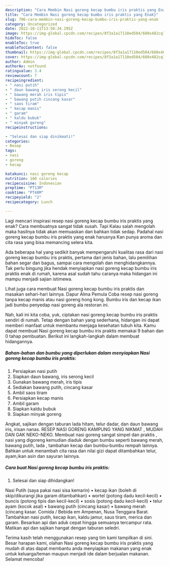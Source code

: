```yaml
---
description: "Cara Membin Nasi goreng kecap bumbu iris praktis yang Enak}"
title: "Cara Membin Nasi goreng kecap bumbu iris praktis yang Enak}"
slug: 706-cara-membin-nasi-goreng-kecap-bumbu-iris-praktis-yang-enak
category: Uncategorized
date: 2022-10-11T13:50:34.295Z
image: https://img-global.cpcdn.com/recipes/8f3a1a17110ed504/680x482cq70/nasi-goreng-kecap-bumbu-iris-praktis-foto-resep-utama.jpg
hideToc: false
enableToc: true
enableTocContent: false
thumbnail: https://img-global.cpcdn.com/recipes/8f3a1a17110ed504/680x482cq70/nasi-goreng-kecap-bumbu-iris-praktis-foto-resep-utama.jpg
cover: https://img-global.cpcdn.com/recipes/8f3a1a17110ed504/680x482cq70/nasi-goreng-kecap-bumbu-iris-praktis-foto-resep-utama.jpg
author: Admin
authorAv: notfound
ratingvalue: 3.4
reviewcount: 7
recipeingredient:
- " nasi putih"
- " daun bawang iris serong kecil"
- " bawang merah iris tipis"
- " bawang putih cincang kasar"
- " saos tiram"
- " kecap manis"
- " garam"
- " kaldu bubuk"
- " minyak goreng"
recipeinstructions:

- "Selesai dan siap dinikmati!"
categories:
- Resep
tags:
- nasi
- goreng
- kecap

katakunci: nasi goreng kecap 
nutrition: 160 calories
recipecuisine: Indonesian
preptime: "PT13M"
cooktime: "PT48M"
recipeyield: "2"
recipecategory: Lunch

---
```



Lagi mencari inspirasi resep nasi goreng kecap bumbu iris praktis yang enak? Cara membuatnya sangat tidak susah. Tapi Kalau salah mengolah maka hasilnya tidak akan memuaskan dan bahkan tidak sedap. Padahal nasi goreng kecap bumbu iris praktis yang enak harusnya Kan punya aroma dan cita rasa yang bisa memancing selera kita.


Ada beberapa hal yang sedikit banyak mempengaruhi kualitas rasa dari nasi goreng kecap bumbu iris praktis, pertama dari jenis bahan, lalu pemilihan bahan segar dan bagus, sampai cara mengolah dan menghidangkannya. Tak perlu bingung jika hendak menyiapkan nasi goreng kecap bumbu iris praktis enak di rumah, karena asal sudah tahu caranya maka hidangan ini mampu menjadi sajian istimewa.

Lihat juga cara membuat Nasi goreng kecap bumbu iris praktis dan masakan sehari-hari lainnya. Dapur Alma Pemula Coba resep nasi goreng tanpa kecap manis atau nasi goreng hong kong. Bumbu iris dan kecap ikan jadi bumbu penyedap nasi goreng ala restoran ini.


Nah, kali ini kita coba, yuk, ciptakan nasi goreng kecap bumbu iris praktis sendiri di rumah. Tetap dengan bahan yang sederhana, hidangan ini dapat memberi manfaat untuk membantu menjaga kesehatan tubuh kita. Kamu dapat membuat Nasi goreng kecap bumbu iris praktis memakai 9 bahan dan 0 tahap pembuatan. Berikut ini langkah-langkah dalam membuat hidangannya.

<!--inarticleads1-->

##### Bahan-bahan dan bumbu yang diperlukan dalam menyiapkan Nasi goreng kecap bumbu iris praktis:

1. Persiapkan  nasi putih
1. Siapkan  daun bawang, iris serong kecil
1. Gunakan  bawang merah, iris tipis
1. Sediakan  bawang putih, cincang kasar
1. Ambil  saos tiram
1. Persiapkan  kecap manis
1. Ambil  garam
1. Siapkan  kaldu bubuk
1. Siapkan  minyak goreng


Angkat, sajikan dengan taburan lada hitam, telur dadar, dan daun bawang iris, irisan nanas. RESEP NASI GORENG KAMPUNG YANG NIKMAT , MUDAH DAN GAK NEKO-NEKO. Membuat nasi goreng sangat simpel dan praktis , nasi yang digoreng kemudian diaduk dengan bumbu seperti bawang merah, bawang putih, lada , tambahan kecap dan bumbu-bumbu rempah lainnya. Bahkan untuk menambah cita rasa dan nilai gizi dapat ditambahkan telur, ayam,ikan asin dan sayuran lainnya. 

<!--inarticleads2-->

##### Cara buat Nasi goreng kecap bumbu iris praktis:


1. Selesai dan siap dihidangkan!

Nasi Putih (saya pakai nasi sisa kemarin) • kecap ikan (boleh di skip/dikurangi jika garam ditambahkan) • wortel (potong dadu kecil-kecil) • buncis (potong tipis dan kecil-kecil) • sosis (potong dadu kecil-kecil) • telur ayam (kocok asal) • bawang putih (cincang kasar) • bawang merah (cincang kasar. Comida / Bebida em Ampenan, Nusa Tenggara Barat. Tambahkan nasi putih, kecap ikan, kaldu jamur, saus tiram, merica dan garam. Besarkan api dan aduk cepat hingga semuanya tercampur rata. Matikan api dan sajikan hangat dengan taburan seledri. 

Terima kasih telah menggunakan resep yang tim kami tampilkan di sini. Besar harapan kami, olahan Nasi goreng kecap bumbu iris praktis yang mudah di atas dapat membantu anda menyiapkan makanan yang enak untuk keluarga/teman maupun menjadi ide dalam berjualan makanan. Selamat mencoba!
